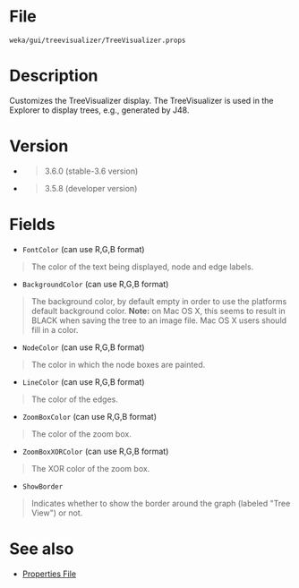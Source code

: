  

# File
`weka/gui/treevisualizer/TreeVisualizer.props`

# Description
Customizes the TreeVisualizer display. The TreeVisualizer is used in the Explorer to display trees, e.g., generated by J48.

# Version
* > 3.6.0 (stable-3.6 version)
* > 3.5.8 (developer version)

# Fields
* `FontColor` (can use R,G,B format)
> The color of the text being displayed, node and edge labels.
* `BackgroundColor` (can use R,G,B format)
> The background color, by default empty in order to use the platforms default background color.
> **Note:** on Mac OS X, this seems to result in BLACK when saving the tree to an image file. Mac OS X users should fill in a color.
* `NodeColor` (can use R,G,B format)
> The color in which the node boxes are painted.
* `LineColor` (can use R,G,B format)
> The color of the edges.
* `ZoomBoxColor` (can use R,G,B format)
> The color of the zoom box.
* `ZoomBoxXORColor` (can use R,G,B format)
> The XOR color of the zoom box.
* `ShowBorder`
> Indicates whether to show the border around the graph (labeled "Tree View") or not.

# See also
* [Properties File](properties_file.md)
